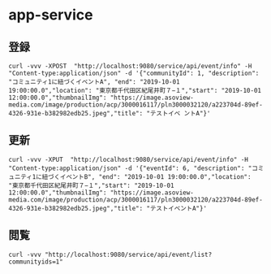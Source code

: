 # app-service



## 登録
`curl -vvv -XPOST  "http://localhost:9080/service/api/event/info" -H "Content-type:application/json" -d '{"communityId": 1, "description": "コミュニティ1に紐づくイベントA", "end": "2019-10-01 19:00:00.0","location": "東京都千代田区紀尾井町７−１","start": "2019-10-01 12:00:00.0","thumbnailImg": "https://image.asoview-media.com/image/production/acp/3000016117/pln3000032120/a223704d-89ef-4326-931e-b382982edb25.jpeg","title": "テストイベ ントA"}'`

## 更新
`curl -vvv -XPUT  "http://localhost:9080/service/api/event/info" -H "Content-type:application/json" -d '{"eventId": 6, "description": "コミュニティ1に紐づくイベントB", "end": "2019-10-01 19:00:00.0","location": "東京都千代田区紀尾井町７−１","start": "2019-10-01 12:00:00.0","thumbnailImg": "https://image.asoview-media.com/image/production/acp/3000016117/pln3000032120/a223704d-89ef-4326-931e-b382982edb25.jpeg","title": "テストイベントA"}'`

## 閲覧
`curl -vvv "http://localhost:9080/service/api/event/list?communityids=1"`